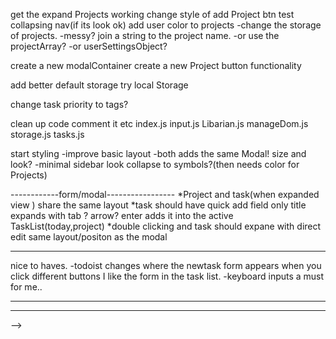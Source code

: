  get the expand Projects working
 change style of add Project btn
 test collapsing nav(if its look ok)
 add user color to projects
    -change the storage of projects.
    -messy? join a string to the project name.
    -or use the projectArray?
    -or userSettingsObject?
 
 create a new modalContainer
 create a new Project button functionality
 
  add better default storage
  try local Storage

  change task priority to tags?
  
  clean up code comment it etc
    index.js
    input.js
    Libarian.js
    manageDom.js
    storage.js
    tasks.js

  start styling
    -improve basic layout
    -both adds the same Modal! size and look?
    <!-- -header has no function? -->
    -minimal sidebar look collapse to 
    symbols?(then needs color for Projects)

------------form/modal-----------------
*Project and task(when expanded view ) share the same layout
*task should have quick add field only title
  expands with tab ? arrow?
  enter adds it into the active TaskList(today,project)
  *double clicking and task should expane with direct edit same layout/positon as the modal



 ---------------------------------
  nice to haves.
-todoist changes where the newtask form appears when you click different buttons I like the form in the task list.
-keyboard inputs a must for me..


 <!-- -when adding task need to recreate DOm where?
 -display in the sidebar which category is active. -->
------------------------------------------
<!-- do I need have the storage as an Object

object
+ a clear identification of each task
-need to have some kind of Id management 
+easier delete but hated why?
-adding is complicated create Id for keys 

storage array of task objects
+can use index an id or the object itself to identify in array
-deleting a task will need as necessarily to rebuild all the categories=>DOM
+easier for me to handle.
+array methods.
+adding is simple 

what does other people do array:3 object:

I WIll change to array -->
<!-- ----------------------------------
are Projects a propertie vs storage Object
  - do i need a project catergory or can projects be a property of task

    project should be a property of task.
    + simpler to get a storage only one place to store
    + one less module.
    + can have a task in more than one category
    + can reuse the same logic as week/days for creation and display
    + only one loop on startup to create change timecatergory+project
    +easy to create done/Archiv/trash
    
    - when adding/deleting task need to create everthing from new
        as a storage I don't need to create the other project new.
    - when i want the delete a project hard. 
    - share a project todolist hard. (can use the already created category.) -->
-------------------------------------
<!-- should the category/project hold the index or the object.
need testing  are the task in a project array not passed as reference?
it is a reference
create the libarien class/module. 
-------------------------------------- -->
<!-- Register Category.js creation
To I need this  ?
<!-- first load Register loops over the tempStorage and creates the category Register.
Register.create()
every category like project week ,day only has an array of ids.
Stored in a register.js 
use it like Register.getWeek Register.getDay Register.getProjects...

when adding new task can use the same function as Register.create . 
deleting changing needs a different functionality. -->

<!-- when the category is first clicked(maybe on first load it doesn't matte for now)
 it calls the create dom module and create the list from the IdArray in Register. -->
 -->





